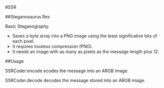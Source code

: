 #SSR 

##Steganosaurus Rex


Basic Steganography. 
- Saves a byte array into a PNG image using the least significative bits of each pixel.
- It requires lossless compression (PNG).
- It needs an image with as many as pixels as the message length plus 12.

##Usage

SSRCoder.encode ecodes the message into an ARGB image.


SSRCoder.decode decodes the message stored into an ARGB image.